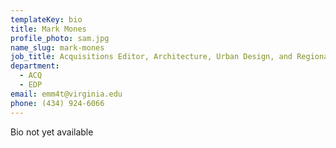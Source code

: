 ```yaml
---
templateKey: bio
title: Mark Mones
profile_photo: sam.jpg
name_slug: mark-mones
job_title: Acquisitions Editor, Architecture, Urban Design, and Regional Books
department:
  - ACQ
  - EDP
email: emm4t@virginia.edu
phone: (434) 924-6066
---
```

Bio not yet available